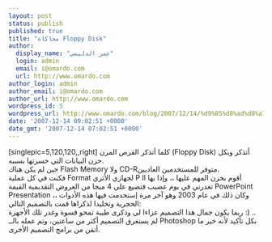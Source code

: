 ```yaml
---
layout: post
status: publish
published: true
title: "محاكاة Floppy Disk"
author:
  display_name: "عمر الدليمي"
  login: admin
  email: i@omardo.com
  url: http://www.omardo.com
author_login: admin
author_email: i@omardo.com
author_url: http://www.omardo.com
wordpress_id: 5
wordpress_url: http://www.omardo.com/blog/2007/12/14/%d9%85%d8%ad%d8%a7%d9%83%d8%a7%d8%a9-floppy-disk/
date: '2007-12-14 09:02:51 +0000'
date_gmt: '2007-12-14 07:02:51 +0000'
---
```

<p>[singlepic=5,120,120,,right] كلما أتذكر القرص المرن (Floppy Disk) أتذكر وبكل حزن البيانات التي خسرتها بسببه.<br />
حين لم يكن هناك Flash Memory ولا CD-Rمتوفر للمستخدمين العاديين.<br />
فكنت في كل  عملية Format لجهازي الأثري P II أقوم بخزن المهم عليها ،، وإذا بها تغدرني في يوم عصيب فتضيع علي 4 ميجا من العروض التقديمية القيمة PowerPoint Presentation ،، وكان ذلك في عام 2003 وهو آخر مرة إستخدمت فيها هذه الأدوات الحجرية وتخليدا لذكراها قمت بالتصميم التالي:<!--more--><br /> ربما يكون جمال هذا التصميم عزاءا لي وذكرى طيبة تمحو قسوة وغدر تلك الأجهزة :) ..<br />
لم يستغرق التصميم أكثر من ساعتين، وتم عمله بالــ Photoshop بكل تأكيد لأنه خير ما أتقن من برامج التصميم الأخرى.</p>
